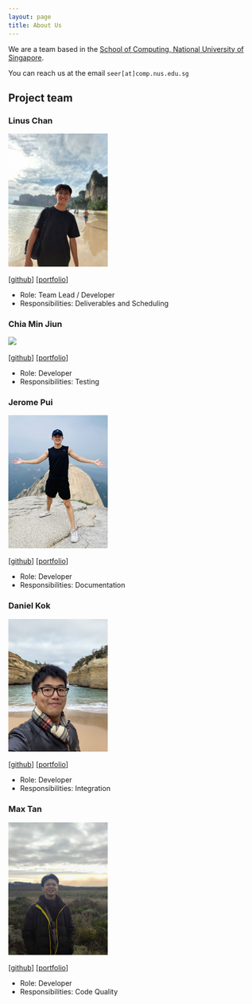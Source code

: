 ```yaml
---
layout: page
title: About Us
---
```


We are a team based in the [School of Computing, National University of Singapore](http://www.comp.nus.edu.sg).

You can reach us at the email `seer[at]comp.nus.edu.sg`

## Project team

### Linus Chan

<img src="images/linuschan.png" width="200px">

[[github](https://github.com/linuschancs)]
[[portfolio](team/linuschancs.md)]

* Role: Team Lead / Developer
* Responsibilities: Deliverables and Scheduling

### Chia Min Jiun

<img src="images/chiaminjiun.png" width="200px">

[[github](http://github.com/minjiunn)]
[[portfolio](team/minjiunn.md)]

* Role: Developer
* Responsibilities: Testing

### Jerome Pui

<img src="images/jeromepui.png" width="200px">

[[github](http://github.com/jeromepui)]
[[portfolio](team/jeromepui.md)]

* Role: Developer
* Responsibilities: Documentation

### Daniel Kok

<img src="images/danielk0k.png" width="200px">

[[github](http://github.com/danielk0k)]
[[portfolio](team/danielkok.md)]

* Role: Developer
* Responsibilities: Integration

### Max Tan

<img src="images/maxtance.png" width="200px">

[[github](https://github.com/maxtance/)]
[[portfolio](team/maxtance.md)]

* Role: Developer
* Responsibilities: Code Quality

